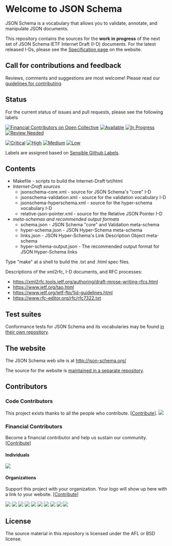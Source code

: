 # Welcome to JSON Schema

JSON Schema is a vocabulary that allows you to validate, annotate, and manipulate JSON documents.

This repository contains the sources for the **work in progress** of the next set of JSON Schema IETF Internet Draft (I-D) documents.
For the latest released I-Ds, please see the [Specification page](http://json-schema.org/documentation.html) on the website.

## Call for contributions and feedback

Reviews, comments and suggestions are most welcome!
Please read our [guidelines for contributing](CONTRIBUTING.md).

## Status
For the current status of issues and pull requests, please see the following labels

[![Financial Contributors on Open Collective](https://opencollective.com/json-schema/all/badge.svg?label=financial+contributors)](https://opencollective.com/json-schema) [![Available](https://img.shields.io/github/issues/json-schema-org/json-schema-spec/Status:%20Available.svg?color=brightgreen)](https://github.com/json-schema-org/json-schema-spec/issues?q=is%3Aopen+is%3Aissue+label%3A%22Status%3A+Available%22) [![In Progress](https://img.shields.io/github/issues/json-schema-org/json-schema-spec/Status:%20In%20Progress.svg)](https://github.com/json-schema-org/json-schema-spec/labels/Status:%20In%20Progress) [![Review Needed](https://img.shields.io/github/issues/json-schema-org/json-schema-spec/Status:%20Review%20Needed.svg)](https://github.com/json-schema-org/json-schema-spec/labels/Status%3A%20Review%20Needed)

[![Critical](https://img.shields.io/github/issues/json-schema-org/json-schema-spec/Priority:%20Critical.svg?color=critical
)](https://github.com/json-schema-org/json-schema-spec/labels/Priority%3A%20Critical) [![High](https://img.shields.io/github/issues/json-schema-org/json-schema-spec/Priority:%20High.svg?color=important)](https://github.com/json-schema-org/json-schema-spec/labels/Priority%3A%20High) [![Medium](https://img.shields.io/github/issues/json-schema-org/json-schema-spec/Priority:%20Medium.svg)](https://github.com/json-schema-org/json-schema-spec/labels/Priority%3A%20Medium) [![Low](https://img.shields.io/github/issues/json-schema-org/json-schema-spec/Priority:%20Low.svg)](https://github.com/json-schema-org/json-schema-spec/labels/Priority%3A%20Low) 


Labels are assigned based on [Sensible Github Labels](https://github.com/Relequestual/sensible-github-labels).

## Contents

* Makefile - scripts to build the Internet-Draft txt/html
* _Internet-Draft sources_
    * jsonschema-core.xml - source for JSON Schema's "core" I-D
    * jsonschema-validation.xml - source for the validation vocabulary I-D
    * jsonschema-hyperschema.xml - source for the hyper-schema vocabulary I-D
    * relative-json-pointer.xml - source for the Relative JSON Pointer I-D
* _meta-schemas and recommended output formats_
    * schema.json - JSON Schema "core" and Validation meta-schema
    * hyper-schema.json - JSON Hyper-Schema meta-schema
    * links.json - JSON Hyper-Schema's Link Description Object meta-schema
    * hyper-schema-output.json - The recommended output format for JSON Hyper-Schema links

Type "make" at a shell to build the .txt and .html spec files.

Descriptions of the xml2rfc, I-D documents, and RFC processes:

* https://xml2rfc.tools.ietf.org/authoring/draft-mrose-writing-rfcs.html
* https://www.ietf.org/tao.html
* https://www.ietf.org/ietf-ftp/1id-guidelines.html
* https://www.rfc-editor.org/rfc/rfc7322.txt

## Test suites

Conformance tests for JSON Schema and its vocabularies may be found
[in their own repository](https://github.com/json-schema-org/JSON-Schema-Test-Suite).

## The website

The JSON Schema web site is at http://json-schema.org/

The source for the website is [maintained in a separate repository](https://github.com/json-schema-org/json-schema-org.github.io).

## Contributors

### Code Contributors

This project exists thanks to all the people who contribute. [[Contribute](CONTRIBUTING.md)].
<a href="https://github.com/json-schema-org/json-schema-spec/graphs/contributors"><img src="https://opencollective.com/json-schema/contributors.svg?width=890&button=false" /></a>

### Financial Contributors

Become a financial contributor and help us sustain our community. [[Contribute](https://opencollective.com/json-schema/contribute)]

#### Individuals

<a href="https://opencollective.com/json-schema"><img src="https://opencollective.com/json-schema/individuals.svg?width=890"></a>

#### Organizations

Support this project with your organization. Your logo will show up here with a link to your website. [[Contribute](https://opencollective.com/json-schema/contribute)]

<a href="https://opencollective.com/json-schema/organization/0/website"><img src="https://opencollective.com/json-schema/organization/0/avatar.svg"></a>
<a href="https://opencollective.com/json-schema/organization/1/website"><img src="https://opencollective.com/json-schema/organization/1/avatar.svg"></a>
<a href="https://opencollective.com/json-schema/organization/2/website"><img src="https://opencollective.com/json-schema/organization/2/avatar.svg"></a>
<a href="https://opencollective.com/json-schema/organization/3/website"><img src="https://opencollective.com/json-schema/organization/3/avatar.svg"></a>
<a href="https://opencollective.com/json-schema/organization/4/website"><img src="https://opencollective.com/json-schema/organization/4/avatar.svg"></a>
<a href="https://opencollective.com/json-schema/organization/5/website"><img src="https://opencollective.com/json-schema/organization/5/avatar.svg"></a>
<a href="https://opencollective.com/json-schema/organization/6/website"><img src="https://opencollective.com/json-schema/organization/6/avatar.svg"></a>
<a href="https://opencollective.com/json-schema/organization/7/website"><img src="https://opencollective.com/json-schema/organization/7/avatar.svg"></a>
<a href="https://opencollective.com/json-schema/organization/8/website"><img src="https://opencollective.com/json-schema/organization/8/avatar.svg"></a>
<a href="https://opencollective.com/json-schema/organization/9/website"><img src="https://opencollective.com/json-schema/organization/9/avatar.svg"></a>

## License

The source material in this repository is licensed under the AFL or BSD license.

